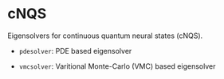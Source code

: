 # cNQS

Eigensolvers for continuous quantum neural states (cNQS).

-   `pdesolver`: PDE based eigensolver

-   `vmcsolver`: Varitional Monte-Carlo (VMC) based eigensolver
